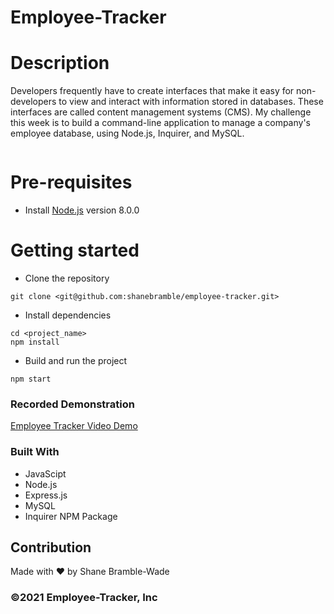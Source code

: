 # Employee-Tracker

# Description

Developers frequently have to create interfaces that make it easy for non-developers to view and interact with information stored in databases. These interfaces are called content management systems (CMS). My challenge this week is to build a command-line application to manage a company's employee database, using Node.js, Inquirer, and MySQL.

![]()

# Pre-requisites

- Install [Node.js](https://nodejs.org/en/) version 8.0.0

# Getting started

- Clone the repository

```
git clone <git@github.com:shanebramble/employee-tracker.git> 
```

- Install dependencies

```
cd <project_name>
npm install
```

- Build and run the project

```
npm start
```

### Recorded Demonstration

[Employee Tracker Video Demo](https://drive.google.com/file/d/1tNqCSDMTCMPbm8UyALrCdeRg8UWEGwGS/view?usp=sharing)

### Built With

- JavaScipt
- Node.js
- Express.js
- MySQL
- Inquirer NPM Package

## Contribution

Made with ❤️ by Shane Bramble-Wade

### ©️2021 Employee-Tracker, Inc
